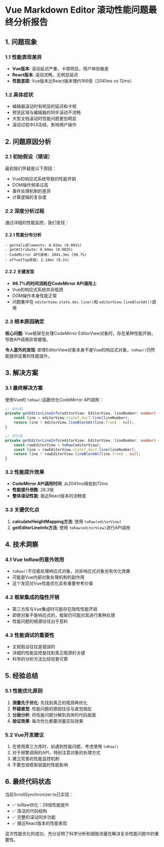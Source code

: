 # Vue Markdown Editor 滚动性能问题最终分析报告

## 1. 问题现象

### 1.1 性能表现差异

- **Vue版本**: 滚动延迟严重，卡顿明显，用户体验极差
- **React版本**: 滚动流畅，无明显延迟
- **性能差距**: Vue版本比React版本慢约166倍（2041ms vs 12ms）

### 1.2 具体症状

- 编辑器滚动时有明显的延迟和卡顿
- 预览区域与编辑器的同步滚动不流畅
- 大型文档滚动时性能问题更加明显
- 滚动过程中UI冻结，影响用户操作

## 2. 问题原因分析

### 2.1 初始假设（错误）

最初我们怀疑是以下原因：

- Vue的响应式系统导致的性能开销
- DOM操作频率过高
- 事件处理机制的差异
- 计算逻辑的复杂度

### 2.2 深度分析过程

通过详细的性能监控，我们发现：

#### 2.2.1 性能分布分析

```
- getValidElements: 0.02ms (0.001%)
- getAttribute: 0.04ms (0.002%) 
- CodeMirror API调用: 2041.3ms (98.7%)
- offsetTop获取: 2.14ms (0.1%)
```

#### 2.2.2 关键发现

- **98.7%的时间消耗在CodeMirror API调用上**
- Vue的响应式系统并非瓶颈
- DOM操作本身性能正常
- 问题集中在 `editorView.state.doc.line()`和 `editorView.lineBlockAt()`调用

### 2.3 根本原因确定

**核心问题**: Vue框架在处理CodeMirror EditorView对象时，存在某种性能开销，导致API调用异常缓慢。

**令人意外的发现**: 即使EditorView对象本身不是Vue的响应式对象，`toRaw()`仍然能提供显著的性能提升。

## 3. 解决方案

### 3.1 最终解决方案

使用Vue的 `toRaw()`函数优化CodeMirror API调用：

```typescript
// 优化前
private getEditorLineInfo(editorView: EditorView, lineNumber: number) {
    const line = editorView.state?.doc?.line(lineNumber);
    return line ? editorView.lineBlockAt(line.from) : null;
}

// 优化后
private getEditorLineInfo(editorView: EditorView, lineNumber: number) {
    const rawEditorView = toRaw(editorView);
    const line = rawEditorView.state?.doc?.line(lineNumber);
    return line ? rawEditorView.lineBlockAt(line.from) : null;
}
```

### 3.2 性能提升效果

- **CodeMirror API调用时间**: 从2041ms降低到72ms
- **性能提升倍数**: 28.3倍
- **整体滚动性能**: 接近React版本的流畅度

### 3.3 关键优化点

1. **calculateHeightMapping方法**: 使用 `toRaw(editorView)`
2. **getEditorLineInfo方法**: 使用 `toRaw(editorView)`进行API调用

## 4. 技术洞察

### 4.1 Vue toRaw的意外效用

- `toRaw()`不仅能处理响应式对象，对非响应式对象也有优化效果
- 可能是Vue内部对象处理机制的副作用
- 这个发现对Vue性能优化具有重要参考价值

### 4.2 框架集成的隐性开销

- 第三方库与Vue集成时可能存在隐性性能开销
- 即使对象不是响应式的，框架仍可能对其进行某种处理
- 性能问题的根源往往出乎意料

### 4.3 性能调试的重要性

- 主观假设往往是错误的
- 详细的性能监控是找到真正瓶颈的关键
- 科学的分析方法比经验更可靠

## 5. 经验总结

### 5.1 性能优化原则

1. **测量先于优化**: 先找到真正的瓶颈再优化
2. **怀疑直觉**: 性能问题的原因往往与直觉相反
3. **分层分析**: 将性能问题分解到具体的代码层面
4. **验证效果**: 每次优化都要测量实际效果

### 5.2 Vue开发建议

1. 在使用第三方库时，如遇到性能问题，考虑使用 `toRaw()`
2. 对于频繁调用的API，特别注意对象的处理方式
3. 建立完善的性能监控机制
4. 不要忽视框架层面的性能影响

## 6. 最终代码状态

当前ScrollSynchronizer.ts已实现：

- ✅ toRaw优化：28倍性能提升
- ✅ 简洁的代码结构
- ✅ 完整的滚动同步功能
- ✅ 接近React版本的性能表现

这次性能优化的成功，充分证明了科学分析和细致测量在解决复杂性能问题中的重要性。
